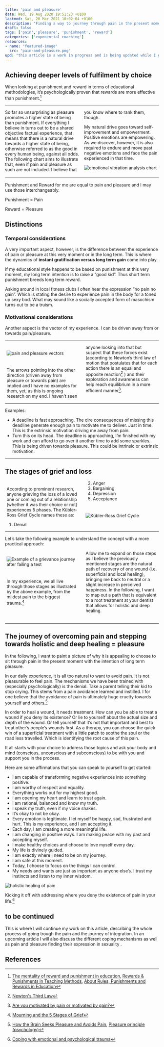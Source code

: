 ```yaml
---
title: 'pain and pleasure'
date: Wed, 19 Aug 2020 19:51:23 +0100
lastmod: Sat, 20 Mar 2021 10:02:04 +0100
description: "Finding a way to journey through pain in the present moment to achieve fulfilment in the long term."
draft: false
tags: ['pain','pleasure', 'punishment', 'reward']
categories: ['exponential coaching']
resources:
- name: "featured-image"
  src: "pain-and-pleasure.png"
upd: "this article is a work in progress and is being updated while I go through some experiences myself."
---
```


## Achieving deeper levels of fulfilment by choice

When looking at punishment and reward in terms of educational methodologies, it’s psychologically proven that rewards are more effective than punishment.[^1]

---

<div style="-webkit-column-count: 2; -moz-column-count: 2; column-count: 2;">
<div>
So far so unsurprising as pleasure promotes a higher state of being than punishment. If everything I believe in turns out to be a shared objective factual experience, that means that there is a natural drive towards a higher state of being, otherwise referred to as the good in every human being, against all odds. The following chart aims to illustrate that, even if pain and pleasure as such are not included. I believe that you know where to rank them, though.

My natural drive goes toward self-improvement and empowerment. Positive emotions are empowering. As we discover, however, it is also required to endure and move past negative emotions and face the pain experienced in that time.

</div>
<div>

![emotional vibration analysis chart](01-emotional-vibration-analysis-chart.png "emotional vibration analysis chart")

</div>
</div>

---

Punishment and Reward for me are equal to pain and pleasure and I may use those interchangeably.

Punishment = Pain

Reward = Pleasure

## Distinctions

### Temporal considerations

A very important aspect, however, is the difference between the experience of pain or pleasure at this very moment or in the long term. This is where the dynamics of **instant gratification versus long term gain** come into play.

If my educational style happens to be based on punishment at this very moment, my long term intention is to raise a “good kid”. Thus short term punishment breeds long term reward.

Asking around in local fitness clubs I often hear the expression “no pain no gain”. Which is stating the desire to experience pain in the body for a toned up sexy bod. What may sound like a socially accepted form of masochism turns out to be a truism.

### Motivational considerations

Another aspect is the vector of my experience. I can be driven away from or towards pain/pleasure.

---

<div style="-webkit-column-count: 2; -moz-column-count: 2; column-count: 2;">
<div style="padding:5px;">

![pain and pleasure vectors](02-pain-and-pleasure-vectors.jpeg "pain and pleasure vectors")
</div>
<div style="padding:5px;">

The arrows pointing into the other direction (driven away from pleasure or towards pain) are implied and I have no examples for them, yet, as this is ongoing research on my end. I haven’t seen anyone looking into that but suspect that these forces exist (according to Newton’s third law of motion that postulates that for each action there is an equal and opposite reaction[^2] ) and their exploration and awareness can help reach equilibrium in a more efficient manner[^3].
</div>
</div>

---

Examples:

* A deadline is fast approaching. The dire consequences of missing this deadline generate enough pain to motivate me to deliver. Just in time. This is the extrinsic motivation driving me away from pain.
* Turn this on its head. The deadline is approaching, I’m finished with my work and can afford to go over it another time to add some sparkles. This is being driven towards pleasure. This could be intrinsic or extrinsic motivation.

---

## The stages of grief and loss

<div style="-webkit-column-count: 2; -moz-column-count: 2; column-count: 2;">
<div style="padding:5px;">

According to prominent research, anyone grieving the loss of a loved one or coming out of a relationship (whether it was their choice or not) experiences 5 phases. The Kübler-Ross Grief Cycle names these as:

1. Denial
2. Anger
3. Bargaining
4. Depression
5. Acceptance

</div>
<div style="padding:5px;">

![Kübler-Ross Grief Cycle](03-kuebler-ross-grief-cycle.jpeg "The Kübler-Ross Grief Cycle")
</div>
</div>

---

Let’s take the following example to understand the concept with a more practical approach:

<div style="-webkit-column-count: 2; -moz-column-count: 2; column-count: 2;">
<div style="padding:5px;">

![Example of a grievance journey after failing a test](04-example-grievance-journey.jpeg "Example of a grievance journey after failing a test")
</div>
<div style="padding:5px;">

In my experience, we all live through those stages as illustrated by the above example, from the mildest pain to the biggest trauma.[^4]

Allow me to expand on those steps as I believe the previously mentioned stages are the natural path of recovery of one wound (i.e. superficial and local healing), bringing me back to neutral or a slight increase in perceived happiness. In the following, I want to map out a path that is equivalent to a root treatment at your dentist that allows for holistic and deep healing.
</div>
</div>

---

## The journey of overcoming pain and stepping towards holistic and deep healing = pleasure

In the following, I want to paint a picture of why it is appealing to choose to sit through pain in the present moment with the intention of long term pleasure.

In our daily experience, it is all too natural to want to avoid pain. It is not pleasurable to feel pain. The mechanisms we have been trained with (especially psychologically) is the denial. Take a parent telling their kid to stop crying. This stems from a pain avoidance learned and instilled. I for one believe that the avoidance of pain is ultimately huge cruelty towards yourself and others.[^5]

In order to heal a wound, it needs treatment. How can you be able to treat a wound if you deny its existence? Or lie to yourself about the actual size and depth of the wound. Or tell yourself that it’s not that important and best to treat other’s people’s wounds first. As a therapy, you can choose the quick win of a superficial treatment with a little patch to soothe the soul or the road less travelled. Which is identifying the root cause of this pain.

It all starts with your choice to address those topics and ask your body and mind (conscious, unconscious and subconscious) to be with you and support you in the process.

Here are some affirmations that you can speak to yourself to get started:

* I am capable of transforming negative experiences into something positive.
* I am worthy of respect and equality.
* Everything works out for my highest good.
* I am opening my heart and learn to trust again.
* I am rational, balanced and know my truth.
* I speak my truth, even if my voice shakes.
* It’s okay to not be okay.
* Every emotion is legitimate. I let myself be happy, sad, frustrated and hurt. This is my experience, and I am accepting it.
* Each day, I am creating a more meaningful life.
* I am changing in positive ways. I am making peace with my past and accepting myself.
* I make healthy choices and choose to love myself every day.
* My life is divinely guided.
* I am exactly where I need to be on my journey.
* I am safe at this moment.
* Today, I choose to focus on the things I can control.
* My needs and wants are just as important as anyone else’s. I trust my instincts and listen to my inner wisdom.

![holistic healing of pain](05-holistic-healing-journey.jpeg "journey through holistic healing of pain")

Kicking it off with addressing where you deny the existence of pain in your life.[^6]

## to be continued

This is where I will continue my work on this article, describing the whole process of going trough the pain and the journey of integration. In an upcoming article I will also discuss the different coping mechanisms as well as pain and pleasure finding their expression in sexuality  .

## References

[^1]:
    [The mentality of reward and punishment in education](https://www.internationalschoolparent.com/articles/reward-punishment-education/), [Rewards & Punishments in Teaching Methods](https://www.education.gov.gy/web/index.php/teachers/tips-for-teaching/item/2116-rewards-punishments-in-teaching-methods), [About Rules, Punishments and Rewards in Education](https://www.researchgate.net/publication/270847568_About_Rules_Punishments_and_Rewards_in_Education)

[^2]:
     [Newton's Third Law](https://www.physicsclassroom.com/class/newtlaws/Lesson-4/Newton-s-Third-Law)

[^3]:
    [Are you motivated by pain or motivated by gain?](https://conorneill.com/2016/10/16/are-you-motivated-by-pain-or-motivated-by-gain/)

[^4]:
    [Mourning and the 5 Stages of Grief](https://psychcentral.com/lib/the-5-stages-of-loss-and-grief)

[^5]:
    [How the Brain Seeks Pleasure and Avoids Pain](https://www.technologyreview.com/2017/06/27/150948/how-the-brain-seeks-pleasure-and-avoids-pain/), [Pleasure principle (psychology)](https://en.wikipedia.org/wiki/Pleasure_principle_(psychology))

[^6]:
    [Coping with emotional and psychological trauma](https://www.helpguide.org/articles/ptsd-trauma/coping-with-emotional-and-psychological-trauma.htm)
